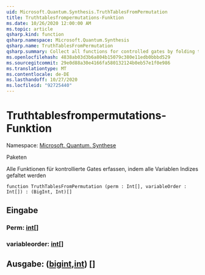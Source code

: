 ```yaml
---
uid: Microsoft.Quantum.Synthesis.TruthTablesFromPermutation
title: Truthtablesfrompermutations-Funktion
ms.date: 10/26/2020 12:00:00 AM
ms.topic: article
qsharp.kind: function
qsharp.namespace: Microsoft.Quantum.Synthesis
qsharp.name: TruthTablesFromPermutation
qsharp.summary: Collect all functions for controlled gates by folding through all variable indexes
ms.openlocfilehash: 4838ab03d3b6a804b15079c380e11edb0bbbd529
ms.sourcegitcommit: 29e0d88a30e4166fa580132124b0eb57e1f0e986
ms.translationtype: MT
ms.contentlocale: de-DE
ms.lasthandoff: 10/27/2020
ms.locfileid: "92725440"
---
```

# <a name="truthtablesfrompermutation-function"></a>Truthtablesfrompermutations-Funktion

Namespace: [Microsoft. Quantum. Synthese](xref:Microsoft.Quantum.Synthesis)

Paketen [](https://nuget.org/packages/)


Alle Funktionen für kontrollierte Gates erfassen, indem alle Variablen Indizes gefaltet werden

```qsharp
function TruthTablesFromPermutation (perm : Int[], variableOrder : Int[]) : (BigInt, Int)[]
```


## <a name="input"></a>Eingabe

### <a name="perm--int"></a>Perm: [int](xref:microsoft.quantum.lang-ref.int)[]




### <a name="variableorder--int"></a>variableorder: [int](xref:microsoft.quantum.lang-ref.int)[]





## <a name="output--bigintint"></a>Ausgabe: ([bigint](xref:microsoft.quantum.lang-ref.bigint),[int](xref:microsoft.quantum.lang-ref.int)) []

